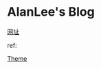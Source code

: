 # AlanLee's Blog

[网址](https://alanlee234.github.io/alanlee-blog/)


ref:

[Theme](https://github.com/cotes2020/jekyll-theme-chirpy)
